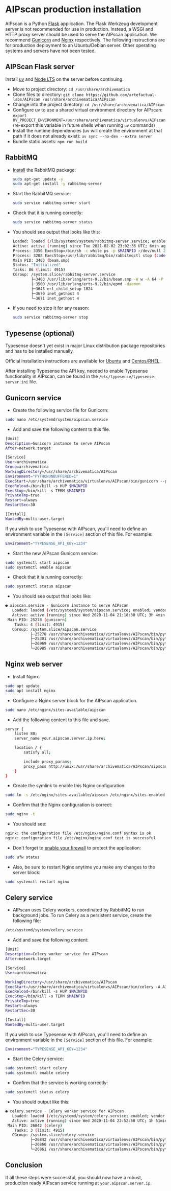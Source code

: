 # AIPscan production installation

AIPscan is a Python [Flask][fla-1] application. The Flask Werkzeug development
server is not recommended for use in production. Instead, a WSGI and HTTP proxy
server should be used to serve the AIPscan application. We recommend
[Gunicorn][gun-1] and [Nginx][ngx-1] respectively. The following instructions
are for production deployment to an Ubuntu/Debian server. Other operating
systems and servers have not been tested.

## AIPScan Flask server

Install [uv] and [Node LTS] on the server before continuing.

* Move to project directory: `cd /usr/share/archivematica`
* Clone files to directory: `git clone https://github.com/artefactual-labs/AIPscan
  /usr/share/archivematica/AIPscan`
* Change into the project directory: `cd /usr/share/archivematica/AIPscan`
* Configure uv to use a shared virtual environment directory for AIPscan:
  `export UV_PROJECT_ENVIRONMENT=/usr/share/archivematica/virtualenvs/AIPscan`
  (re-export this variable in future shells when running `uv` commands)
* Install the runtime dependencies (uv will create the environment at that
  path if it does not already exist): `uv sync --no-dev --extra server`
* Bundle static assets: `npm run build`

## RabbitMQ

* [Install][rabbit-MQ1] the RabbitMQ package:

  ```bash
  sudo apt-get update -y
  sudo apt-get install -y rabbitmq-server
  ```

* Start the RabbitMQ service:

   ```bash
   sudo service rabbitmq-server start
   ```

* Check that it is running correctly:

   ```bash
   sudo service rabbitmq-server status
   ```

* You should see output that looks like this:

   ```bash
   Loaded: loaded (/lib/systemd/system/rabbitmq-server.service; enabled; vendor preset: enabled)
   Active: active (running) since Tue 2021-02-02 23:02:36 UTC; 6min ago
   Process: 3356 ExecStop=/bin/sh -c while ps -p $MAINPID >/dev/null 2>&1; do sleep 1; done (code=exited, status=0/SUCCESS)
   Process: 3208 ExecStop=/usr/lib/rabbitmq/bin/rabbitmqctl stop (code=exited, status=0/SUCCESS)
   Main PID: 3403 (beam.smp)
   Status: "Initialized"
   Tasks: 86 (limit: 4915)
   CGroup: /system.slice/rabbitmq-server.service
           ├─3403 /usr/lib/erlang/erts-9.2/bin/beam.smp -W w -A 64 -P 1048576 -t 5000000 -stbt db -zdbbl 128000 -K true -- -root /usr/lib/erlang -progname erl -- -home /var/lib/rabbitmq -- -pa /usr/lib/rabbitmq/lib/rabbitmq_server-3.6.16/ebin -noshell -noinput -s rabbit boot -sname rabbit@
           ├─3500 /usr/lib/erlang/erts-9.2/bin/epmd -daemon
           ├─3645 erl_child_setup 1024
           ├─3670 inet_gethost 4
           └─3671 inet_gethost 4

* If you need to stop it for any reason:

   ```bash
   sudo service rabbitmq-server stop
   ```

## Typesense (optional)

Typesense doesn't yet exist in major Linux distribution package repositories and
has to be installed manually.

Official installation instructions are available for [Ubuntu][1] and [Centos/RHEL][2].

[1]: https://typesense.org/docs/guide/install-typesense.html#deb-package-on-ubuntu-debian

[2]: https://typesense.org/docs/guide/install-typesense.html#rpm-package-on-centos-rhel

After installing Typesense the API key, needed to enable Typesense
functionality in AIPscan, can be found in the
`/etc/typesense/typesense-server.ini` file.

## Gunicorn service

* Create the following service file for Gunicorn:

```bash
sudo nano /etc/systemd/system/aipscan.service
```

* Add and save the following content to this file.

```bash
[Unit]
Description=Gunicorn instance to serve AIPscan
After=network.target

[Service]
User=archivematica
Group=archivematica
WorkingDirectory=/usr/share/archivematica/AIPscan
Environment="PYTHONUNBUFFERED=1"
ExecStart=/usr/share/archivematica/virtualenvs/AIPscan/bin/gunicorn --preload --workers 3 --bind unix:aipscan.sock "AIPscan:create_app()"
ExecReload=/bin/kill -s HUP $MAINPID
ExecStop=/bin/kill -s TERM $MAINPID
PrivateTmp=true
Restart=always
RestartSec=30

[Install]
WantedBy=multi-user.target
```

If you wish to use Typesense with AIPscan, you'll need to define an environment variable
in the `[Service]` section of this file. For example:

```bash
Environment="TYPESENSE_API_KEY=1234"
```

* Start the new AIPscan Gunicorn service:

```bash
sudo systemctl start aipscan
sudo systemctl enable aipscan
```

* Check that it is running correctly:

```bash
sudo systemctl status aipscan
```

* You should see output that looks like:

```bash
● aipscan.service - Gunicorn instance to serve AIPscan
   Loaded: loaded (/etc/systemd/system/aipscan.service; enabled; vendor preset: enabled)
   Active: active (running) since Wed 2020-11-04 21:18:30 UTC; 3h 4min ago
 Main PID: 25278 (gunicorn)
    Tasks: 4 (limit: 4915)
   CGroup: /system.slice/aipscan.service
           ├─25278 /usr/share/archivematica/virtualenvs/AIPscan/bin/python3 /usr/share/archivematica/virtualenvs/AIPscan/bin/gunicorn --workers 3 --bind unix:aipscan.sock -m 007 wsgi:app
           ├─25301 /usr/share/archivematica/virtualenvs/AIPscan/bin/python3 /usr/share/archivematica/virtualenvs/AIPscan/bin/gunicorn --workers 3 --bind unix:aipscan.sock -m 007 wsgi:app
           ├─26969 /usr/share/archivematica/virtualenvs/AIPscan/bin/python3 /usr/share/archivematica/virtualenvs/AIPscan/bin/gunicorn --workers 3 --bind unix:aipscan.sock -m 007 wsgi:app
           └─26985 /usr/share/archivematica/virtualenvs/AIPscan/bin/python3 /usr/share/archivematica/virtualenvs/AIPscan/bin/gunicorn --workers 3 --bind unix:aipscan.sock -m 007 wsgi:app
```

## Nginx web server

* Install Nginx.

```bash
sudo apt update
sudo apt install nginx
```

* Configure a Nginx server block for the AIPscan application.

```bash
sudo nano /etc/nginx/sites-available/aipscan
```

* Add the following content to this file and save.

```bash
server {
    listen 80;
    server_name your.aipscan.server.ip.here;

    location / {
        satisfy all;

        include proxy_params;
        proxy_pass http://unix:/usr/share/archivematica/AIPscan/aipscan.sock;
    }
}
```

* Create the symlink to enable this Nginx configuration:

```bash
sudo ln -s /etc/nginx/sites-available/aipscan /etc/nginx/sites-enabled
```

* Confirm that the Nginx configuration is correct:

```bash
sudo nginx -t
```

* You should see:

```bash
nginx: the configuration file /etc/nginx/nginx.conf syntax is ok
nginx: configuration file /etc/nginx/nginx.conf test is successful
```

* Don't forget to [enable your firewall][ufw-1] to protect the application:

```bash
sudo ufw status
```

* Also, be sure to restart Nginx anytime you make any changes to the server
block:

```bash
sudo systemctl restart nginx
```

## Celery service

* AIPscan uses Celery workers, coordinated by RabbitMQ to run background jobs.
To run Celery as a persistent service, create the following file:

```bash
/etc/systemd/system/celery.service
```

* Add and save the following content:

```bash
[Unit]
Description=Celery worker service for AIPscan
After=network.target

[Service]
User=archivematica

WorkingDirectory=/usr/share/archivematica/AIPscan
ExecStart=/usr/share/archivematica/virtualenvs/AIPscan/bin/celery -A AIPscan.worker.celery worker
ExecReload=/bin/kill -s HUP $MAINPID
ExecStop=/bin/kill -s TERM $MAINPID
PrivateTmp=true
Restart=always
RestartSec=30

[Install]
WantedBy=multi-user.target
```

If you wish to use Typesense with AIPscan, you'll need to define an environment variable
in the `[Service]` section of this file. For example:

```bash
Environment="TYPESENSE_API_KEY=1234"
```

* Start the Celery service:

```bash
sudo systemctl start celery
sudo systemctl enable celery
```

* Confirm that the service is working correctly:

```bash
sudo systemctl status celery
```

* You should output like this:

```bash
● celery.service - Celery worker service for AIPscan
   Loaded: loaded (/etc/systemd/system/celery.service; enabled; vendor preset: enabled)
   Active: active (running) since Wed 2020-11-04 22:52:50 UTC; 1h 51min ago
 Main PID: 26842 (celery)
    Tasks: 3 (limit: 4915)
   CGroup: /system.slice/celery.service
           ├─26842 /usr/share/archivematica/virtualenvs/AIPscan/bin/python3 /usr/share/archivematica/virtualenvs/AIPscan/bin/celery -A AIPscan.worker.celery worker
           ├─26860 /usr/share/archivematica/virtualenvs/AIPscan/bin/python3 /usr/share/archivematica/virtualenvs/AIPscan/bin/celery -A AIPscan.worker.celery worker
           └─26861 /usr/share/archivematica/virtualenvs/AIPscan/bin/python3 /usr/share/archivematica/virtualenvs/AIPscan/bin/celery -A AIPscan.worker.celery worker
```

## Conclusion

If all these steps were successful, you should now have a robust, production
ready AIPscan service running at `your.aipscan.server.ip`.

[uv]: (https://docs.astral.sh/uv/getting-started/installation/)
[Node LTS]: https://nodejs.org/en/download
[rabbit-MQ1]: https://www.rabbitmq.com/install-debian.html
[fla-1]: https://flask.palletsprojects.com
[gun-1]: https://gunicorn.org/
[ngx-1]: https://www.nginx.com/
[ufw-1]: https://wiki.ubuntu.com/UncomplicatedFirewall
